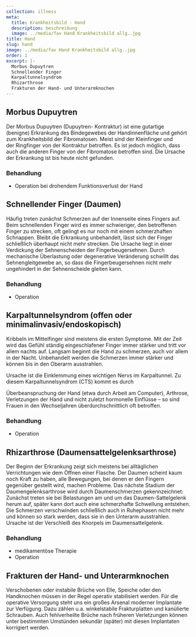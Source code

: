 ```yaml
---
collection: illness
meta:
  title: Krankheitsbild - Hand
  description: beschreibung
  image: ../media/fav Hand Krankheitsbild allg..jpg
title: Hand
slug: hand
image: ../media/fav Hand Krankheitsbild allg..jpg
order: 1
excerpt: |-
  Morbus Dupuytren
  Schnellender Finger
  Karpaltunnelsyndrom
  Rhizarthrose
  Frakturen der Hand- und Unterarmknochen
---
```

## Morbus Dupuytren

Der Morbus Dupuytren (Dupuytren- Kontraktur) ist eine gutartige (benigne) Erkrankung des Bindegewebes der Handinnenfläche und gehört zum Krankheitsbild der Fibromatosen. Meist sind der Kleinfinger und der Ringfinger von der Kontraktur betroffen. Es ist jedoch möglich, dass auch die anderen Finger von der Fibromatose betroffen sind. Die Ursache der Erkrankung ist bis heute nicht gefunden. 

### Behandlung 

* Operation bei drohendem Funktionsverlust der Hand 

## Schnellender Finger (Daumen)

Häufig treten zunächst Schmerzen auf der Innenseite eines Fingers auf. Beim schnellenden Finger wird es immer schwieriger, den betroffenen Finger zu strecken, oft gelingt es nur noch mit einem schmerzhaften Schnappen. Bleibt die Erkrankung unbehandelt, lässt sich der Finger schließlich überhaupt nicht mehr strecken. Die Ursache liegt in einer Verdickung der Sehnenscheiden der Fingerbeugersehnen. Durch mechanische Überlastung oder degenerative Veränderung schwillt das Sehnengleitgewebe an, so dass die Fingerbeugersehnen nicht mehr ungehindert in der Sehnenscheide gleiten kann. 

### Behandlung 

* Operation

## Karpaltunnelsyndrom (offen oder minimalinvasiv/endoskopisch) 

Kribbeln im Mittelfinger sind meistens die ersten Symptome. Mit der Zeit wird das Gefühl ständig eingeschlafener Finger immer stärker und tritt vor allem nachts auf. Langsam beginnt die Hand zu schmerzen, auch vor allem in der Nacht. Unbehandelt werden die Schmerzen immer stärker und können bis in den Oberarm ausstrahlen. 

Ursache ist die Einklemmung eines wichtigen Nervs im Karpaltunnel. Zu diesem Karpaltunnelsyndrom (CTS) kommt es durch 

Überbeanspruchung der Hand (etwa durch Arbeit am Computer), Arthrose, Verletzungen der Hand und nicht zuletzt hormonelle Einflüsse – so sind Frauen in den Wechseljahren überdurchschnittlich oft betroffen. 

### Behandlung 
* Operation 

## Rhizarthrose (Daumensattelgelenksarthrose) 

Der Beginn der Erkrankung zeigt sich meistens bei alltäglichen Verrichtungen wie dem Öffnen einer Flasche. Der Daumen scheint kaum noch Kraft zu haben, alle Bewegungen, bei denen er den Fingern gegenüber gestellt wird, machen Probleme. Das nächste Stadium der Daumengelenksarthrose wird durch Daumenschmerzen gekennzeichnet: Zunächst treten sie bei Belastungen am und um das Daumen-Sattelgelenk herum auf, später kann dort auch eine schmerzhafte Schwellung entstehen. Die Schmerzen verschwinden schließlich auch in Ruhephasen nicht mehr und können so stark werden, dass sie in den Unterarm ausstrahlen. Ursache ist der Verschleiß des Knorpels im Daumensattelgelenk. 

### Behandlung 

* medikamentöse Therapie 
* Operation 

## Frakturen der Hand- und Unterarmknochen 

Verschobenen oder instabile Brüche von Elle, Speiche oder den Handknochen müssen in der Regel operativ stabilisiert werden. Für die operative Versorgung steht uns ein großes Arsenal moderner Implantate zur Verfügung. Dazu zählen u.a. winkelstabile Frakturplatten und kanülierte Schrauben. Auch fehlverheilte Brüche nach früheren Verletzungen können unter bestimmten Umstünden sekundär (später) mit diesen Implantaten korrigiert werden.